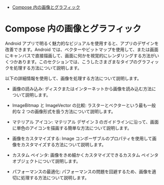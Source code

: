 - [Compose 内の画像とグラフィック](#compose-内の画像とグラフィック)


# Compose 内の画像とグラフィック

Android アプリで明るく魅力的なビジュアルを使用すると、アプリのデザインを改善できます。Android では、ベクターやビットマップを使用して、または画面にキャンバスで直接描画して、画面に何かを視覚的にレンダリングする方法がいくつかあります。このセクションでは、こうしたさまざまなタイプのグラフィックを処理する方法について説明します。

以下の詳細情報を使用して、画像を処理する方法について説明します。

- 画像の読み込み: ディスクまたはインターネットから画像を読み込む方法について説明します。

- ImageBitmap と ImageVector の比較: ラスターとベクターという最も一般的な 2 つの画像形式を扱う方法について説明します。

- マテリアル アイコン: マテリアル デザイン 3 のガイドラインに沿って、画面に単色のアイコンを描画する簡単な方法について説明します。

- 画像をカスタマイズする: Image コンポーザブルのプロパティを使用して画像をカスタマイズする方法について説明します。

- カスタム ペインタ: 画像をきめ細かくカスタマイズできるカスタム ペインタ オブジェクトについて説明します。

- パフォーマンスの最適化: パフォーマンスの問題を回避するため、画像を適切に処理する方法について説明します。

